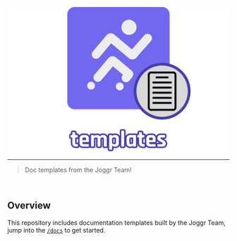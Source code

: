 <div>
    <p align="center">
        <img src="/.github/assets/logo.png" align="center" width="500" />
    </p>
    <hr>
</div>

> Doc templates from the Joggr Team!

<br />

## Overview

This repository includes documentation templates built by the Joggr Team, jump into the [`/docs`](/docs) to get started.
